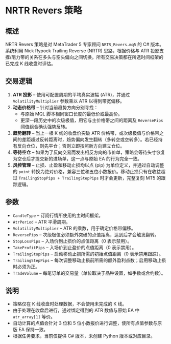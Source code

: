 # NRTR Revers 策略

## 概述

NRTR Revers 策略是对 MetaTrader 5 专家顾问 `NRTR_Revers.mq5` 的 C# 版本。系统利用 Nick Rypock Trailing Reverse (NRTR) 思路，根据价格与 ATR 投影支撑/阻力带的关系在多头与空头偏向之间切换。所有交易决策都在所选时间框架的已完成 K 线收盘时评估。

## 交易逻辑

1. **ATR 投影** – 使用可配置周期的平均真实波幅 (ATR)，并通过 `VolatilityMultiplier` 参数乘以 ATR 以得到带宽偏移。
2. **动态价格带** – 针对当前趋势方向分别寻找：
   - 与原始 MQL 脚本相同窗口长度的最低价或最高价。
   - 更深一段历史中的次级极值，用它与主价格带之间的距离及 `ReversePips` 阈值组合确认强势反转。
3. **趋势翻转** – 当上一根 K 线的收盘价突破 ATR 价格带，或次级极值与价格带之间的差距超过反转距离时，趋势偏向发生翻转（多转空或空转多）。若已经持有反向仓位，则先平仓；否则立即按照新方向建立仓位。
4. **等待空仓** – 如果为了反向交易而发出相反方向的市价单，策略会等待头寸恢复为空仓后才提交新的进场单，这一点与原始 EA 的行为完全一致。
5. **风控管理** – 止损、止盈和移动止损均以点 (pip) 为单位定义，并通过自动调整的 `point` 转换为绝对价格，兼容三位和五位小数报价。移动止损只有在收益超过 `TrailingStopPips + TrailingStepPips` 时才会更新，完整复刻 MT5 的跟踪逻辑。

## 参数

- `CandleType` – 订阅行情所使用的主时间框架。
- `AtrPeriod` – ATR 平滑周期。
- `VolatilityMultiplier` – ATR 的乘数，用于确定价格带偏移。
- `ReversePips` – 次级极值必须额外突破的点值距离，达到后才会触发翻转。
- `StopLossPips` – 入场价到止损价的点值距离（0 表示禁用）。
- `TakeProfitPips` – 入场价到止盈价的点值距离（0 表示禁用）。
- `TrailingStopPips` – 启动移动止损所需的初始点值距离（0 表示禁用跟踪）。
- `TrailingStepPips` – 每次调整移动止损前所需的额外盈利点数；启用移动止损时必须为正。
- `TradeVolume` – 每笔订单的交易量（单位取决于品种设置，如手数或合约数）。

## 说明

- 策略仅在 K 线收盘时处理数据，不会使用未完成的 K 线。
- 由于处理在收盘后进行，通过绑定得到的 ATR 数值与原始 EA 中 `atr_array[1]` 等价。
- 自动计算的点值会针对 3 位和 5 位小数报价进行调整，使所有点值参数与原版 EA 保持一致。
- 根据任务要求，当前仅提供 C# 版本，未创建 Python 版本或对应目录。
